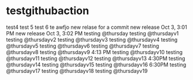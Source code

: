 # testgithubaction

test4
test 5
test 6 
te
awfjo
new relase for a commit
new release Oct 3, 3:01 PM
new release Oct 3, 3:02 PM
testing @thursday
testing @thursdayv1
testing @thursdayv2
testing @thursdayv3
testing @thursdayv4
testing @thursdayv5
testing @thursdayv6
testing @thursdayv7
testing @thursdayv8
testing @thursdayv9
4:13 PM
testing @thursdayv10
testing @thursdayv11
testing @thursdayv12
testing @thursdayv13
4:30PM
testing @thursdayv14
testing @thursdayv15
testing @thursdayv16
6:30PM
testing @thursdayv17
testing @thursdayv18
testing @thursdayv19
